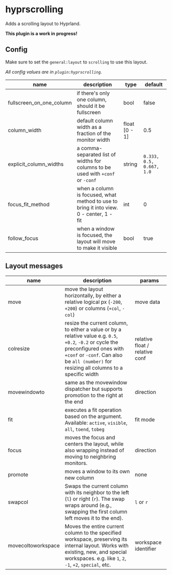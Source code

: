 # hyprscrolling

Adds a scrolling layout to Hyprland.

**This plugin is a work in progress!**

## Config

Make sure to set the `general:layout` to `scrolling` to use this layout.

*All config values are in `plugin:hyprscrolling`.*

| name | description | type | default |
| -- | -- | -- | -- |
| fullscreen_on_one_column | if there's only one column, should it be fullscreen | bool | false |
| column_width | default column width as a fraction of the monitor width | float [0 - 1] | 0.5 |
| explicit_column_widths | a comma-separated list of widths for columns to be used with `+conf` or `-conf` | string | `0.333, 0.5, 0.667, 1.0` |
| focus_fit_method | when a column is focused, what method to use to bring it into view. 0 - center, 1 - fit | int | 0 |
| follow_focus | when a window is focused, the layout will move to make it visible | bool | true |


## Layout messages

| name | description | params |
| --- | --- | --- |
| move | move the layout horizontally, by either a relative logical px (`-200`, `+200`) or columns (`+col`, `-col`) | move data |
| colresize | resize the current column, to either a value or by a relative value e.g. `0.5`, `+0.2`, `-0.2` or cycle the preconfigured ones with `+conf` or `-conf`. Can also be `all (number)` for resizing all columns to a specific width | relative float / relative conf |
| movewindowto | same as the movewindow dispatcher but supports promotion to the right at the end | direction |
| fit | executes a fit operation based on the argument. Available: `active`, `visible`, `all`, `toend`, `tobeg` | fit mode |
| focus | moves the focus and centers the layout, while also wrapping instead of moving to neighbring monitors. | direction |
| promote | moves a window to its own new column | none |
| swapcol | Swaps the current column with its neighbor to the left (`l`) or right (`r`). The swap wraps around (e.g., swapping the first column left moves it to the end). | `l` or `r` |
| movecoltoworkspace | Moves the entire current column to the specified workspace, preserving its internal layout. Works with existing, new, and special workspaces. e.g. like `1`, `2`, `-1`, `+2`, `special`, etc. | workspace identifier|
